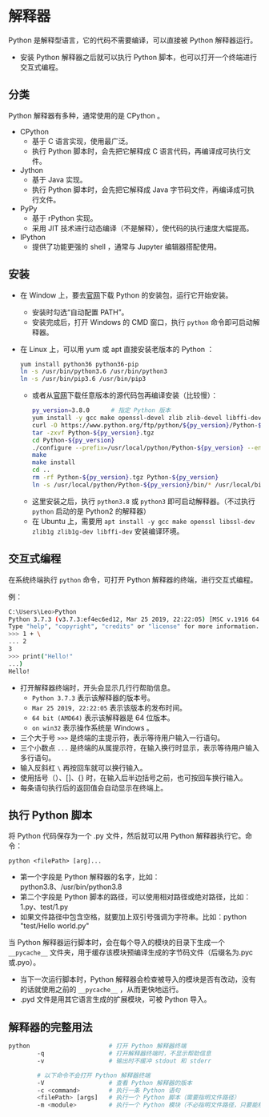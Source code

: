 # 解释器

Python 是解释型语言，它的代码不需要编译，可以直接被 Python 解释器运行。
- 安装 Python 解释器之后就可以执行 Python 脚本，也可以打开一个终端进行交互式编程。

## 分类

Python 解释器有多种，通常使用的是 CPython 。

- CPython
  - 基于 C 语言实现，使用最广泛。
  - 执行 Python 脚本时，会先把它解释成 C 语言代码，再编译成可执行文件。
- Jython
  - 基于 Java 实现。
  - 执行 Python 脚本时，会先把它解释成 Java 字节码文件，再编译成可执行文件。
- PyPy
  - 基于 rPython 实现。
  - 采用 JIT 技术进行动态编译（不是解释），使代码的执行速度大幅提高。
- IPython
  - 提供了功能更强的 shell ，通常与 Jupyter 编辑器搭配使用。

## 安装

- 在 Window 上，要去[官网](https://www.python.org/downloads/windows/)下载 Python 的安装包，运行它开始安装。
  - 安装时勾选“自动配置 PATH”。
  - 安装完成后，打开 Windows 的 CMD 窗口，执行 `python` 命令即可启动解释器。
  
- 在 Linux 上，可以用 yum 或 apt 直接安装老版本的 Python ：
    ```sh
    yum install python36 python36-pip
    ln -s /usr/bin/python3.6 /usr/bin/python3
    ln -s /usr/bin/pip3.6 /usr/bin/pip3
    ```
  - 或者从[官网](https://www.python.org/downloads/source/)下载任意版本的源代码包再编译安装（比较慢）：
    ```sh
    py_version=3.8.0      # 指定 Python 版本
    yum install -y gcc make openssl-devel zlib zlib-devel libffi-devel    # 安装编译环境
    curl -O https://www.python.org/ftp/python/${py_version}/Python-${py_version}.tgz
    tar -zxvf Python-${py_version}.tgz
    cd Python-${py_version}
    ./configure --prefix=/usr/local/python/Python-${py_version} --enable-optimizations --with-ensurepip=install
    make
    make install
    cd ..
    rm -rf Python-${py_version}.tgz Python-${py_version}
    ln -s /usr/local/python/Python-${py_version}/bin/* /usr/local/bin/
    ```
  - 这里安装之后，执行 `python3.8` 或 `python3` 即可启动解释器。（不过执行 `python` 启动的是 Python2 的解释器）
  - 在 Ubuntu 上，需要用 `apt install -y gcc make openssl libssl-dev zlib1g zlib1g-dev libffi-dev` 安装编译环境。

## 交互式编程

在系统终端执行 `python` 命令，可打开 Python 解释器的终端，进行交互式编程。

例：
```sh
C:\Users\Leo>Python
Python 3.7.3 (v3.7.3:ef4ec6ed12, Mar 25 2019, 22:22:05) [MSC v.1916 64 bit (AMD64)] on win32
Type "help", "copyright", "credits" or "license" for more information.
>>> 1 + \
... 2
3
>>> print("Hello!"
...)
Hello!
```

- 打开解释器终端时，开头会显示几行行帮助信息。
  - `Python 3.7.3` 表示该解释器的版本号。
  - `Mar 25 2019, 22:22:05` 表示该版本的发布时间。
  - `64 bit (AMD64)` 表示该解释器是 64 位版本。
  - `on win32` 表示操作系统是 Windows 。
- 三个大于号 `>>>` 是终端的主提示符，表示等待用户输入一行语句。
- 三个小数点 `...` 是终端的从属提示符，在输入换行时显示，表示等待用户输入多行语句。
- 输入反斜杠 `\` 再按回车就可以换行输入。
- 使用括号（）、[]、{} 时，在输入后半边括号之前，也可按回车换行输入。
- 每条语句执行后的返回值会自动显示在终端上。

## 执行 Python 脚本

将 Python 代码保存为一个 .py 文件，然后就可以用 Python 解释器执行它。命令：
```
python <filePath> [arg]...
```
- 第一个字段是 Python 解释器的名字，比如：python3.8、/usr/bin/python3.8
- 第二个字段是 Python 脚本的路径，可以使用相对路径或绝对路径，比如：1.py、test/1.py
- 如果文件路径中包含空格，就要加上双引号强调为字符串。比如：python "test/Hello world.py"

当 Python 解释器运行脚本时，会在每个导入的模块的目录下生成一个 `__pycache__` 文件夹，用于缓存该模块预编译生成的字节码文件（后缀名为.pyc 或.pyo）。
- 当下一次运行脚本时，Python 解释器会检查被导入的模块是否有改动，没有的话就使用之前的 `__pycache__` ，从而更快地运行。
- .pyd 文件是用其它语言生成的扩展模块，可被 Python 导入。

## 解释器的完整用法

```sh
python                      # 打开 Python 解释器终端
        -q                  # 打开解释器终端时，不显示帮助信息
        -v                  # 输出时不缓冲 stdout 和 stderr

        # 以下命令不会打开 Python 解释器终端
        -V                  # 查看 Python 解释器的版本
        -c <command>        # 执行一条 Python 语句
        <filePath> [args]   # 执行一个 Python 脚本（需要指明文件路径）
        -m <module>         # 执行一个 Python 模块（不必指明文件路径，只要能根据名字找到该模块）
```
